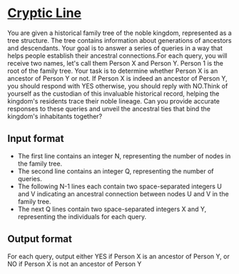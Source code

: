 # [Cryptic Line][link]

You are given a historical family tree of the noble kingdom, represented as a tree structure. The tree contains information about generations of ancestors and descendants. Your goal is to answer a series of queries in a way that helps people establish their ancestral connections.For each query, you will receive two names, let's call them Person X and Person Y. Person 1 is the root of the family tree. Your task is to determine whether Person X is an ancestor of Person Y or not. If Person X is indeed an ancestor of Person Y, you should respond with YES otherwise, you should reply with NO.Think of yourself as the custodian of this invaluable historical record, helping the kingdom's residents trace their noble lineage. Can you provide accurate responses to these queries and unveil the ancestral ties that bind the kingdom's inhabitants together?

## Input format

- The first line contains an integer N, representing the number of nodes in the family tree.
- The second line contains an integer Q, representing the number of queries.
- The following N-1 lines each contain two space-separated integers U and V indicating an ancestral connection between nodes U and V in the family tree.
- The next Q lines contain two space-separated integers X and Y, representing the individuals for each query.

## Output format

For each query, output either YES if Person X is an ancestor of Person Y, or NO if Person X is not an ancestor of Person Y

[link]: https://www.hackerearth.com/practice/algorithms/graphs/depth-first-search/practice-problems/algorithm/cryptic-line-92a6bd09/
